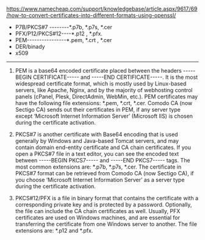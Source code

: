 https://www.namecheap.com/support/knowledgebase/article.aspx/9617/69/how-to-convert-certificates-into-different-formats-using-openssl/
- P7B/PKCS#7 --------*.p7b, *.p7s, *.cer
- PFX/P12/PKCS#12----*.p12 ,  *.pfx.
- PEM----------------*.pem, *.crt , *.cer
- DER/binady
- x509            
------------------------------------------------------------------------
1) PEM is a base64 encoded certificate placed between the headers -----BEGIN CERTIFICATE----- and -----END CERTIFICATE-----. It is the most widespread certificate format, which is mostly used by Linux-based servers, like Apache, Nginx, and by the majority of webhosting control panels (cPanel, Plesk, DirectAdmin, WebMin, etc.). PEM certificates may have the following file extensions: *.pem, *.crt, *.cer. Comodo CA (now Sectigo CA) sends out their certificates in PEM, if any server type except ‘Microsoft Internet Information Server’ (Microsoft IIS) is chosen during the certificate activation.


2) PKCS#7 is another certificate with Base64 encoding that is used generally by Windows and Java-based Tomcat servers, and may contain domain end-entity certificate and CA chain certificates. If you open a PKCS#7 file in a text editor, you can see the encoded text between -----BEGIN PKCS7----- and -----END PKCS7----- tags. The most common extensions are: *.p7b, *.p7s, *.cer. The certificate in PKCS#7 format can be retrieved from Comodo CA (now Sectigo CA), if you choose ‘Microsoft Internet Information Server’ as a server type during the certificate activation.

3) PKCS#12/PFX is a file in binary format that contains the certificate with a corresponding private key and is protected by a password. Optionally, the file can include the CA chain certificates as well. Usually, PFX certificates are used on Windows machines, and are essential for transferring the certificate from one Windows server to another. The file extensions are: *.p12 and *.pfx.


